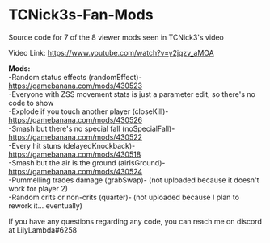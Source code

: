# TCNick3s-Fan-Mods
Source code for 7 of the 8 viewer mods seen in TCNick3's video

Video Link: https://www.youtube.com/watch?v=y2jgzv_aMOA

<b>Mods:</b>
<br>-Random status effects (randomEffect)- https://gamebanana.com/mods/430523
<br>-Everyone with ZSS movement stats is just a parameter edit, so there's no code to show
<br>-Explode if you touch another player (closeKill)- https://gamebanana.com/mods/430526
<br>-Smash but there's no special fall (noSpecialFall)- https://gamebanana.com/mods/430522
<br>-Every hit stuns (delayedKnockback)- https://gamebanana.com/mods/430518
<br>-Smash but the air is the ground (airIsGround)- https://gamebanana.com/mods/430524
<br>-Pummelling trades damage (grabSwap)- (not uploaded because it doesn't work for player 2)
<br>-Random crits or non-crits (quarter)- (not uploaded because I plan to rework it... eventually)

If you have any questions regarding any code, you can reach me on discord at LilyLambda#6258
